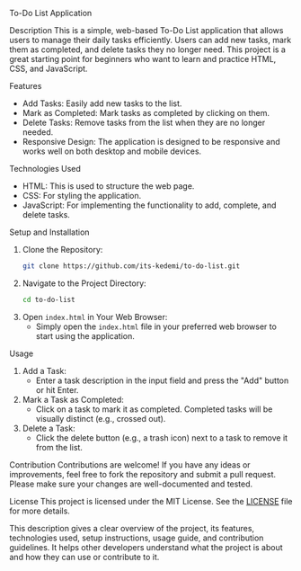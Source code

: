  To-Do List Application

 Description
This is a simple, web-based To-Do List application that allows users to manage their daily tasks efficiently. Users can add new tasks, mark them as completed, and delete tasks they no longer need. This project is a great starting point for beginners who want to learn and practice HTML, CSS, and JavaScript.

 Features
- Add Tasks: Easily add new tasks to the list.
- Mark as Completed: Mark tasks as completed by clicking on them.
- Delete Tasks: Remove tasks from the list when they are no longer needed.
- Responsive Design: The application is designed to be responsive and works well on both desktop and mobile devices.

Technologies Used
- HTML: This is used to structure the web page.
- CSS: For styling the application.
- JavaScript: For implementing the functionality to add, complete, and delete tasks.

Setup and Installation
1. Clone the Repository:
   ```bash
   git clone https://github.com/its-kedemi/to-do-list.git
   ```
2. Navigate to the Project Directory:
   ```bash
   cd to-do-list
   ```
3. Open `index.html` in Your Web Browser:
   - Simply open the `index.html` file in your preferred web browser to start using the application.

Usage
1. Add a Task:
   - Enter a task description in the input field and press the "Add" button or hit Enter.
2. Mark a Task as Completed:
   - Click on a task to mark it as completed. Completed tasks will be visually distinct (e.g., crossed out).
3. Delete a Task:
   - Click the delete button (e.g., a trash icon) next to a task to remove it from the list.

Contribution
Contributions are welcome! If you have any ideas or improvements, feel free to fork the repository and submit a pull request. Please make sure your changes are well-documented and tested.

License
This project is licensed under the MIT License. See the [LICENSE](LICENSE) file for more details.

This description gives a clear overview of the project, its features, technologies used, setup instructions, usage guide, and contribution guidelines. It helps other developers understand what the project is about and how they can use or contribute to it.
